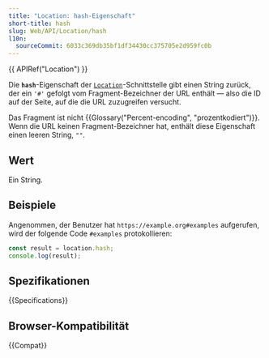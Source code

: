 ```yaml
---
title: "Location: hash-Eigenschaft"
short-title: hash
slug: Web/API/Location/hash
l10n:
  sourceCommit: 6033c369db35bf1df34430cc375705e2d959fc0b
---
```


{{ APIRef("Location") }}

Die **`hash`**-Eigenschaft der [`Location`](/de/docs/Web/API/Location)-Schnittstelle gibt einen String zurück, der ein `'#'` gefolgt vom Fragment-Bezeichner der URL enthält — also die ID auf der Seite, auf die die URL zuzugreifen versucht.

Das Fragment ist nicht {{Glossary("Percent-encoding", "prozentkodiert")}}. Wenn die URL keinen Fragment-Bezeichner hat, enthält diese Eigenschaft einen leeren String, `""`.

## Wert

Ein String.

## Beispiele

Angenommen, der Benutzer hat `https://example.org#examples` aufgerufen, wird der folgende Code `#examples` protokollieren:

```js
const result = location.hash;
console.log(result);
```

## Spezifikationen

{{Specifications}}

## Browser-Kompatibilität

{{Compat}}
